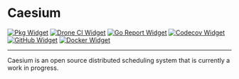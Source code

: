 # Caesium

[![Pkg Widget]][Pkg]
[![Drone CI Widget]][Drone CI]
[![Go Report Widget]][Go Report]
[![Codecov Widget]][Codecov]
[![GitHub Widget]][GitHub]
[![Docker Widget]][Docker]

----

Caesium is an open source distributed scheduling system that is currently a work in progress.

[Pkg]: https://pkg.go.dev/github.com/caesium-cloud/caesium
[Pkg Widget]: https://pkg.go.dev/badge/github.com/caesium-cloud/caesium.svg
[Drone CI]: https://cloud.drone.io/caesium-cloud/caesium
[Drone CI Widget]: https://cloud.drone.io/api/badges/caesium-cloud/caesium/status.svg
[Go Report]: https://goreportcard.com/report/github.com/caesium-cloud/caesium
[Go Report Widget]: https://goreportcard.com/badge/github.com/caesium-cloud/caesium
[Codecov]: https://codecov.io/gh/caesium-cloud/caesium
[Codecov Widget]: https://codecov.io/gh/caesium-cloud/caesium/branch/develop/graph/badge.svg?token=YXM50NU5GI
[GitHub]: https://github.com/caesium-cloud/caesium/releases
[GitHub Widget]: https://img.shields.io/github/release/caesium-cloud/caesium.svg
[Docker]: https://hub.docker.com/r/caesiumcloud/caesium/
[Docker Widget]: https://img.shields.io/docker/pulls/caesiumcloud/caesium?style=plastic